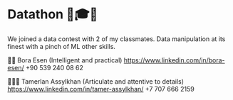 # Datathon 🎯🎓🧩
We joined a data contest with 2 of my classmates. Data manipulation at its finest with a pinch of ML other skills.

🤵💼 Bora Esen (Intelligent and practical) 
https://www.linkedin.com/in/bora-esen/
+90 539 240 08 62

👨‍🎨🎨 Tamerlan Assylkhan (Articulate and attentive to details)
https://www.linkedin.com/in/tamer-assylkhan/
+7 707 666 2159
